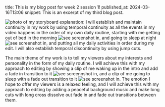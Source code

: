
title: This is my blog post for week 2 session 1!
published_at: 2024-03-16T13:06
snippet: This is an excerpt of my third blog post.

![photo of my storyboard](/w01s1/storyboard_final.png)
explanation: 
I will establish and maintain continuity in my work by using temporal continuity as all the events in my video happens in the order of my own daily routine, starting with me getting out of bed in the morning ![see screenshot in](/w01s1/gettingoutofbed.png), and going to sleep at night ![see screenshot in](/w01s1/goingtosleep.png), and putting all my daily activities in order during my edit. I will also establish temporal discontinuity by using jump cuts.

The main theme of my work is to tell my viewers about my interests and personality in the form of my daily routine. I will achieve this with my approach to editing by showing a clip of me waking up in the intro and add a fade in transition to it ![see screennshot in](/w01s1/fadein.png), and a clip of me going to sleep with a fade out transition to it ![see screenshot in](/01s1/fadeout.png). The emotion I hope to offer my viewers is a relaxed feeling, and I will achieve this with my approach to editing by adding a peaceful background music and make long cuts with long cross dissolve out fade in and fade out transitions between them.

